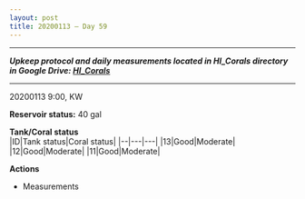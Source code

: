 ```yaml
---
layout: post
title: 20200113 – Day 59
---
```


---
***Upkeep protocol and daily measurements located in HI_Corals directory in Google Drive: [HI_Corals](https://drive.google.com/drive/u/1/folders/1Dxil5Lj1ynvuIuGDWx9_AyqkdplIcCZQ)***

---
20200113 9:00, KW

**Reservoir status:** 40 gal

**Tank/Coral status**  
|ID|Tank status|Coral status|
|--|---|---|
|13|Good|Moderate|
|12|Good|Moderate|
|11|Good|Moderate|

**Actions**  
- Measurements